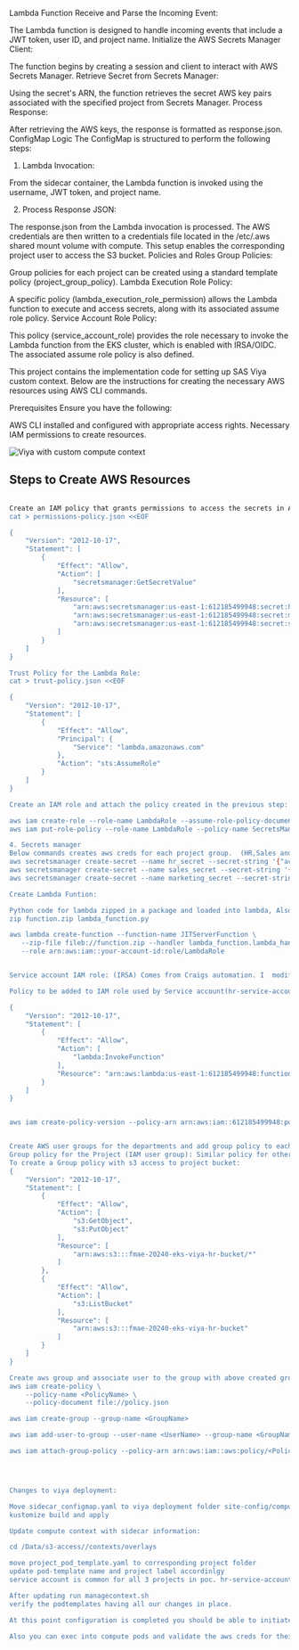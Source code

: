 Lambda Function
Receive and Parse the Incoming Event:

The Lambda function is designed to handle incoming events that include a JWT token, user ID, and project name.
Initialize the AWS Secrets Manager Client:

The function begins by creating a session and client to interact with AWS Secrets Manager.
Retrieve Secret from Secrets Manager:

Using the secret's ARN, the function retrieves the secret AWS key pairs associated with the specified project from Secrets Manager.
Process Response:

After retrieving the AWS keys, the response is formatted as response.json.
ConfigMap Logic
The ConfigMap is structured to perform the following steps:

1. Lambda Invocation:

From the sidecar container, the Lambda function is invoked using the username, JWT token, and project name.


2. Process Response JSON:

The response.json from the Lambda invocation is processed. The AWS credentials are then written to a credentials file located in the /etc/.aws shared mount volume with compute. This setup enables the corresponding project user to access the S3 bucket.
Policies and Roles
Group Policies:

Group policies for each project can be created using a standard template policy (project_group_policy).
Lambda Execution Role Policy:

A specific policy (lambda_execution_role_permission) allows the Lambda function to execute and access secrets, along with its associated assume role policy.
Service Account Role Policy:

This policy (service_account_role) provides the role necessary to invoke the Lambda function from the EKS cluster, which is enabled with IRSA/OIDC. The associated assume role policy is also defined.




This project contains the implementation code for setting up SAS Viya custom context. Below are the instructions for creating the necessary AWS resources using AWS CLI commands.


Prerequisites
Ensure you have the following:

AWS CLI installed and configured with appropriate access rights.
Necessary IAM permissions to create resources.

![Viya with custom compute context](./fanniemae.png)


## Steps to Create AWS Resources
```bash

Create an IAM policy that grants permissions to access the secrets in AWS Secrets Manager. This policy is added to IAM role that will be used by the lambda. When Lambda is invoked with expected param's lambda can access corresponding project keys. 
cat > permissions-policy.json <<EOF

{
    "Version": "2012-10-17",
    "Statement": [
        {
            "Effect": "Allow",
            "Action": [
                "secretsmanager:GetSecretValue"
            ],
            "Resource": [
                "arn:aws:secretsmanager:us-east-1:612185499948:secret:hr_secret-jaaSAI",
                "arn:aws:secretsmanager:us-east-1:612185499948:secret:marketing_secret-TgV5qz",
                "arn:aws:secretsmanager:us-east-1:612185499948:secret:sales_secret-RxJc8j"
            ]
        }
    ]
}

Trust Policy for the Lambda Role: 
cat > trust-policy.json <<EOF

{
    "Version": "2012-10-17",
    "Statement": [
        {
            "Effect": "Allow",
            "Principal": {
                "Service": "lambda.amazonaws.com"
            },
            "Action": "sts:AssumeRole"
        }
    ]
}

Create an IAM role and attach the policy created in the previous step:

aws iam create-role --role-name LambdaRole --assume-role-policy-document file://trust-policy.json
aws iam put-role-policy --role-name LambdaRole --policy-name SecretsManagerAccess --policy-document file://permissions-policy.json

4. Secrets manager
Below commands creates aws creds for each project group.  (HR,Sales and Marketing) 
aws secretsmanager create-secret --name hr_secret --secret-string '{"access_key":"your_hr_access_key","secret_key":"your_hr_secret_key"}'
aws secretsmanager create-secret --name sales_secret --secret-string '{"access_key":"your_sales_access_key","secret_key":"your_sales_secret_key"}'
aws secretsmanager create-secret --name marketing_secret --secret-string '{"access_key":"your_marketing_access_key","secret_key":"your_marketing_secret_key"}'

Create Lambda Funtion: 

Python code for lambda zipped in a package and loaded into lambda, Also adding IAM role created from above step create required layers accordingly
zip function.zip lambda_function.py

aws lambda create-function --function-name JITServerFunction \
   --zip-file fileb://function.zip --handler lambda_function.lambda_handler --runtime python3.8 \
   --role arn:aws:iam::your-account-id:role/LambdaRole


Service account IAM role: (IRSA) Comes from Craigs automation. I  modified the existing policy attached to this role

Policy to be added to IAM role used by Service account(hr-service-account) - Update existing policy of IAM role used and replace with below policy (Enable cluster to access Lambda using SA).  

{
    "Version": "2012-10-17",
    "Statement": [
        {
            "Effect": "Allow",
            "Action": [
                "lambda:InvokeFunction"
            ],
            "Resource": "arn:aws:lambda:us-east-1:612185499948:function:JITdemoFunction"
        }
    ]
}


aws iam create-policy-version --policy-arn arn:aws:iam::612185499948:policy/fmae-20240-eks-viya-writeaccess-hr-bucket --policy-document file://sa_role_policy.json --set-as-default 


Create AWS user groups for the departments and add group policy to each group with permission to access thier corresponding project buckets:
Group policy for the Project (IAM user group): Similar policy for other groups also needs to be created and added to their respective groups. 
To create a Group policy with s3 access to project bucket: 
{
    "Version": "2012-10-17",
    "Statement": [
        {
            "Effect": "Allow",
            "Action": [
                "s3:GetObject",
                "s3:PutObject"
            ],
            "Resource": [
                "arn:aws:s3:::fmae-20240-eks-viya-hr-bucket/*"
            ]
        },
        {
            "Effect": "Allow",
            "Action": [
                "s3:ListBucket"
            ],
            "Resource": [
                "arn:aws:s3:::fmae-20240-eks-viya-hr-bucket"
            ]
        }
    ]
}

Create aws group and associate user to the group with above created group policy:
aws iam create-policy \
    --policy-name <PolicyName> \
    --policy-document file://policy.json

aws iam create-group --group-name <GroupName>

aws iam add-user-to-group --user-name <UserName> --group-name <GroupName>

aws iam attach-group-policy --policy-arn arn:aws:iam::aws:policy/<PolicyName> --group-name <GroupName>




Changes to viya deployment: 

Move sidecar_configmap.yaml to viya deployment folder site-config/compute 
kustomize build and apply 

Update compute context with sidecar information: 

cd /Data/s3-access//contexts/overlays

move project_pod_template.yaml to corresponding project folder 
update pod-template name and project label accordinlgy
service account is common for all 3 projects in poc. hr-service-account(lets cluster to invoke lambda)  

After updating run managecontext.sh 
verify the podtemplates having all our changes in place. 

At this point configuration is completed you should be able to initiate a compute session for each user group user with proc execution to list s3 buckets. You would be able to list buckets based on the compute sessions corresponding to projects/users.   

Also you can exec into compute pods and validate the aws creds for their project were downloaded into path /etc/.aws/credentials (shared mount volume) 



